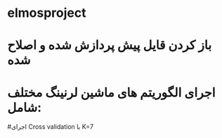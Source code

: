 # elmosproject
# باز کردن قایل پیش پردازش شده و اصلاح شده
# اجرای الگوریتم های ماشین لرنینگ مختلف شامل:


#اجرای Cross validation  با K=7
